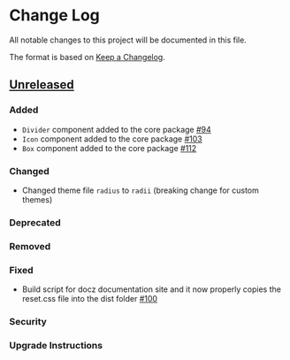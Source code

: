 # Change Log

All notable changes to this project will be documented in this file.

The format is based on [Keep a Changelog](https://keepachangelog.com/en/1.0.0/).

## [Unreleased](https://github.com/raster-foundry/blasterjs/tree/master)

### Added
- `Divider` component added to the core package [#94](https://github.com/raster-foundry/blasterjs/pull/94)
- `Icon` component added to the core package [#103](https://github.com/raster-foundry/blasterjs/pull/103)
- `Box` component added to the core package [#112](https://github.com/raster-foundry/blasterjs/pull/112)

### Changed
- Changed theme file `radius` to `radii` (breaking change for custom themes)

### Deprecated

### Removed

### Fixed
- Build script for docz documentation site and it now properly copies the reset.css file into the dist folder [\#100](https://github.com/raster-foundry/blasterjs/pull/111)

### Security

### Upgrade Instructions

